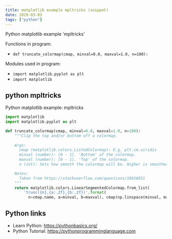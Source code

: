 ```yaml
---
title: matplotlib example mpltricks (snippet)
date: 2020-03-03
tags: ["python"]
---
```

Python matplotlib example 'mpltricks'

Functions in program: 
* `def truncate_colormap(cmap, minval=0.0, maxval=1.0, n=100):`

Modules used in program: 
* `import matplotlib.pyplot as plt`
* `import matplotlib`

## python mpltricks

Python matplotlib example: mpltricks

```python
import matplotlib
import matplotlib.pyplot as plt

def truncate_colormap(cmap, minval=0.0, maxval=1.0, n=100):
    """Clip the top and/or bottom off a colormap.
    
    Args:
      cmap (matplotlib.colors.ListedColormap): E.g. plt.cm.viridis
      minval (number): [0 - 1]. 'Bottom' of the colormap.
      maxval (number): [0 - 1]. 'Top' of the colormap.
      n (int): Sets how smooth the colormap will be. Higher is smoother.

    Notes:
      Taken from https://stackoverflow.com/questions/18926031
    """
    return matplotlib.colors.LinearSegmentedColormap.from_list(
        'trunc({n},{a:.2f},{b:.2f})'.format(
          n=cmap.name, a=minval, b=maxval), cmap(np.linspace(minval, maxval, n)))

```

## Python links

- Learn Python: https://pythonbasics.org/
- Python Tutorial: https://pythonprogramminglanguage.com
